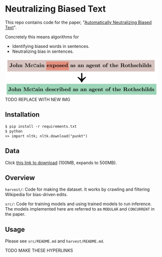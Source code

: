 # Neutralizing Biased Text

This repo contains code for the paper, "[Automatically Neutralizing Biased Text](TODO)".

Concretely this means algorithms for
* Identifying biased words in sentences.
* Neutralizing bias in sentences.

![Repo List](firstpage.png)
TODO REPLACE WITH NEW IMG

## Installation

```
$ pip install -r requirements.txt
$ python
>> import nltk; nltk.download("punkt")
```

## Data

Click [this link to download](http://bit.ly/bias-corpus) (100MB, expands to 500MB). 


## Overview

`harvest/`: Code for making the dataset. It works by crawling and filtering Wikipedia for bias-driven edits.

`src/`: Code for training models and using trained models to run inference. The models implemented here are referred to as `MODULAR` and `CONCURRENT` in the paper.

## Usage

Please see `src/README.md` and `harvest/README.md`.

TODO MAKE THESE HYPERLINKS



<!--




Our code-based is structured in the following format: 

* `harvest/`: Provides utilities for crawling Wikipedia articles and for generating a parallel dataset of biased-debiased sentences. Our data generation approach mirrors that proposed by Recasens et al. (https://nlp.stanford.edu/pubs/neutrality.pdf). A final version of our crawled dataset can be found at https://stanford.io/2Q8G3bX. The zip file containing the data is 100MB
and expands to 500MB. 
* `src/`: This folder provides the model architectures, and training procedures for both detecting bias and generating 'debiased' versions of text. It is sub-divided in the following manner: 
    + `src/tagging/`: Functionality for detecting bias in a given input sentence. The model architectures, which are based on BERT and use the huggingface implementation, can be found under model.py. Simple baselines we implement, such as logistic regression classifiers, are presented in baseline.py. The primary training loop can be found under train.py. Utilities used by both model.py and train.py can be found under util.py.  To spawn a basic training and evaluation run, you can call the following from the root directory: 

    ```bash
    python tagging/train.py --train <training dataset> --test <test dataset> --working_dir <dir> --train_batch_size <batch_size> --test_batch_size <batch_size>  --hidden_size <hidden_size> --debug_skip
    ```

    By default, the tagging module is trained to incorporate the linguistic features enumerated by Recasens et al. For more information on how we incorporate these features into our BERT architecture, we direct you to the accompanying conference publication. In general terms, Marta's features comprise 32 linguistic features that are extracted for each word in a given sentence. In the process of training our model, we combine the BERT based word representation for each word with the words' accompanying linguistic features. We specify different ways in which these two representations can be combined, namely via concatenation or addition. We also allow users to specify whether the lingusitic features should be conatenated at the top or bottom of a given word's BERT embedding. These settings and the default specifications can be found under 'src/shared/args.py'. In addition to Recasens features, we also enable user to learn a category embedding, in addition to individual word embeddings, that specify a latent representation of the category of the article from which the input was extracted. These categories are derived from a set of predetermined article categories specified by the Wikipedia foundation. In our paper, we show empirically that conditioning our bias detection system on the given type of input enables the system to more accurately find bias. Setting and default specifications for jointly learning category embeddings can also be accessed under 'src/shared/args.py'.

    + `src/seq2seq/`: Functionality for generating debiased versions of a given biased sentence. As in the tagging directory, the model.py directory establishes the model architectures we use 
    in order to generate a debiased version for a given biased sentence. The models we establish are variants of basic Seq-2-Seq networks, with varying attention implementations. We provide an additional architecture of a generative debiasing model under transformer_decoder.py that uses a transformer-based architecture as a decoding module. The training procedure can again be found under train.py. To spawn a basic training and evaluation run, you can call the following from the root directory: 

    ```bash
    python seq2seq/train.py --train <training dataset> --test <test dataset> --working_dir <dir> --max_seq_len <seq_size> --train_batch_size <batch_size>  --test_batch_size <batch_size>   --hidden_size  <hidden_size> --debug_skip
    ```

    + `src/joint/`: Combines together the bias detection and debiasing modules into one end-to-end model that can be trained, and evaluated jointly. As in the other modules, the joint model architecture is stored under model.py and the primary training loop can be found under train.py. To spawn a basic training and evaluation run of our joint end-to-end framework, you can call the following from the root directory: 

    ```bash
    python joint/train.py --train  <training dataset> --test <test dataset>  --extra_features_top --pre_enrich --activation_hidden --tagging_pretrain_epochs 1 --pretrain_epochs 4     --learning_rate 0.0003 --epochs 2 --hidden_size 10 --train_batch_size 4 --test_batch_size 4     --bert_full_embeddings --debias_weight 1.3 --freeze_tagger --token_softmax --sequence_softmax  --working_dir <dir>  --debug_skip
    ```

    + `src/lexicons/`: Lexicons of words and their associated linguistic properties, such as impliocations, hedges, and factives. We require these lexicons to derive the features used by Recasens. et al to detect bias. 

    + `src/shared/`: A set of utilities that are shared by both the bias detection and debias generation modules, such as an implementation of beam search. We also store, constants and arguments that are shared globally. Args.py stores the entire set of arguments that can be passed into any one of the modules, along with a default specification. 
    
    
-->

